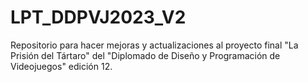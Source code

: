 # LPT_DDPVJ2023_V2
Repositorio para  hacer mejoras y actualizaciones al proyecto final "La Prisión del Tártaro" del "Diplomado de Diseño y Programación de Videojuegos" edición 12.
